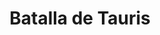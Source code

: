 ﻿---
title: "Batalla de Tauris"
permalink: periodes_550.html
layout: periode
dataInici: -47
sidebar: periodes
pares:
  - 61:
    title: "Segunda Guerra Civil"
    dataInici: "(-49)"
    dataFi: "(-45)"

fills:
jocsPrincipals:
jocsEscenaris:
jocsEpoca:
  - title: "War Galley"
    bggId: 1894
    escenari: "Tauris"

jocsEpocaEscenaris:
---
